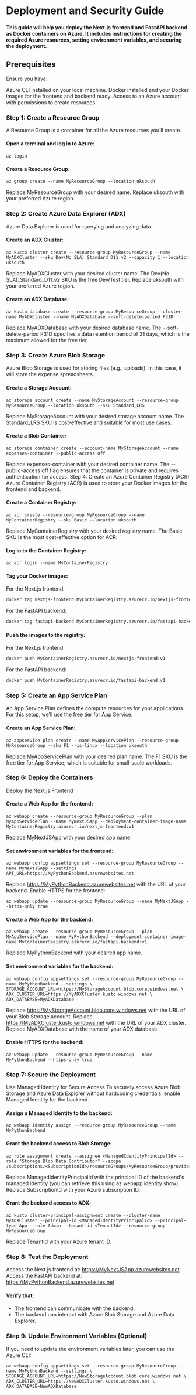
# Deployment and Security Guide

#### This guide will help you deploy the Next.js frontend and FastAPI backend as Docker containers on Azure. It includes instructions for creating the required Azure resources, setting environment variables, and securing the deployment.

## Prerequisites
Ensure you have:

Azure CLI installed on your local machine.
Docker installed and your Docker images for the frontend and backend ready.
Access to an Azure account with permissions to create resources.

### Step 1: Create a Resource Group

A Resource Group is a container for all the Azure resources you’ll create.

#### Open a terminal and log in to Azure:

```azurecli
az login
```

#### Create a Resource Group:
```azurecli
az group create --name MyResourceGroup --location uksouth
```

Replace MyResourceGroup with your desired name.
Replace uksouth with your preferred Azure region.

### Step 2: Create Azure Data Explorer (ADX)
Azure Data Explorer is used for querying and analyzing data.

#### Create an ADX Cluster:

```azurecli
az kusto cluster create --resource-group MyResourceGroup --name MyADXCluster --sku Dev(No SLA)_Standard_D11_v2 --capacity 1 --location uksouth
```

Replace MyADXCluster with your desired cluster name.
The Dev(No SLA)_Standard_D11_v2 SKU is the free Dev/Test tier.
Replace uksouth with your preferred Azure region.

#### Create an ADX Database:

```azurecli
az kusto database create --resource-group MyResourceGroup --cluster-name MyADXCluster --name MyADXDatabase --soft-delete-period P31D
```

Replace MyADXDatabase with your desired database name.
The --soft-delete-period P31D specifies a data retention period of 31 days, which is the maximum allowed for the free tier.

### Step 3: Create Azure Blob Storage

Azure Blob Storage is used for storing files (e.g., uploads). In this case, it will store the expense spreadsheets.

#### Create a Storage Account:

```azurecli
az storage account create --name MyStorageAccount --resource-group MyResourceGroup --location uksouth --sku Standard_LRS
```

Replace MyStorageAccount with your desired storage account name.
The Standard_LRS SKU is cost-effective and suitable for most use cases.

#### Create a Blob Container:

```azurecli
az storage container create --account-name MyStorageAccount --name expenses-container --public-access off
```

Replace expenses-container with your desired container name.
The --public-access off flag ensures that the container is private and requires authentication for access.
Step 4: Create an Azure Container Registry (ACR)
Azure Container Registry (ACR) is used to store your Docker images for the frontend and backend.

#### Create a Container Registry:

```azurecli
az acr create --resource-group MyResourceGroup --name MyContainerRegistry --sku Basic --location uksouth
```

Replace MyContainerRegistry with your desired registry name.
The Basic SKU is the most cost-effective option for ACR.

#### Log in to the Container Registry:

```azurecli
az acr login --name MyContainerRegistry
```

#### Tag your Docker images:

For the Next.js frontend:

```bash
docker tag nextjs-frontend MyContainerRegistry.azurecr.io/nextjs-frontend:v1
```

For the FastAPI backend:

```bash
docker tag fastapi-backend MyContainerRegistry.azurecr.io/fastapi-backend:v1
```

#### Push the images to the registry:

For the Next.js frontend:
```bash
docker push MyContainerRegistry.azurecr.io/nextjs-frontend:v1
```

For the FastAPI backend:

```bash
docker push MyContainerRegistry.azurecr.io/fastapi-backend:v1
```

### Step 5: Create an App Service Plan
An App Service Plan defines the compute resources for your applications. For this setup, we’ll use the free tier for App Service.

#### Create an App Service Plan:

```azurecli
az appservice plan create --name MyAppServicePlan --resource-group MyResourceGroup --sku F1 --is-linux --location uksouth
```

Replace MyAppServicePlan with your desired plan name.
The F1 SKU is the free tier for App Service, which is suitable for small-scale workloads.

### Step 6: Deploy the Containers
Deploy the Next.js Frontend
#### Create a Web App for the frontend:

```azurecli
az webapp create --resource-group MyResourceGroup --plan MyAppServicePlan --name MyNextJSApp --deployment-container-image-name MyContainerRegistry.azurecr.io/nextjs-frontend:v1
```
Replace MyNextJSApp with your desired app name.

#### Set environment variables for the frontend:

```azurecli
az webapp config appsettings set --resource-group MyResourceGroup --name MyNextJSApp --settings API_URL=https://MyPythonBackend.azurewebsites.net
```

Replace https://MyPythonBackend.azurewebsites.net with the URL of your backend.
Enable HTTPS for the frontend:

```azurecli
az webapp update --resource-group MyResourceGroup --name MyNextJSApp --https-only true
```

#### Create a Web App for the backend:

```azurecli
az webapp create --resource-group MyResourceGroup --plan MyAppServicePlan --name MyPythonBackend --deployment-container-image-name MyContainerRegistry.azurecr.io/fastapi-backend:v1
```

Replace MyPythonBackend with your desired app name.
#### Set environment variables for the backend:

```azurecli
az webapp config appsettings set --resource-group MyResourceGroup --name MyPythonBackend --settings \
STORAGE_ACCOUNT_URL=https://MyStorageAccount.blob.core.windows.net \
ADX_CLUSTER_URL=https://MyADXCluster.kusto.windows.net \
ADX_DATABASE=MyADXDatabase
```

Replace https://MyStorageAccount.blob.core.windows.net with the URL of your Blob Storage account.
Replace https://MyADXCluster.kusto.windows.net with the URL of your ADX cluster.
Replace MyADXDatabase with the name of your ADX database.

#### Enable HTTPS for the backend:
```azurecli
az webapp update --resource-group MyResourceGroup --name MyPythonBackend --https-only true
```

### Step 7: Secure the Deployment
Use Managed Identity for Secure Access
To securely access Azure Blob Storage and Azure Data Explorer without hardcoding credentials, enable Managed Identity for the backend.

#### Assign a Managed Identity to the backend:

```azurecli
az webapp identity assign --resource-group MyResourceGroup --name MyPythonBackend
```

#### Grant the backend access to Blob Storage:

```azurecli
az role assignment create --assignee <ManagedIdentityPrincipalId> --role "Storage Blob Data Contributor" --scope /subscriptions/<SubscriptionId>/resourceGroups/MyResourceGroup/providers/Microsoft.Storage/storageAccounts/MyStorageAccount
```

Replace ManagedIdentityPrincipalId with the principal ID of the backend's managed identity (you can retrieve this using az webapp identity show).
Replace SubscriptionId with your Azure subscription ID.

#### Grant the backend access to ADX:
```azurecli
az kusto cluster-principal-assignment create --cluster-name MyADXCluster --principal-id <ManagedIdentityPrincipalId> --principal-type App --role Admin --tenant-id <TenantId> --resource-group MyResourceGroup
```

Replace TenantId with your Azure tenant ID.

### Step 8: Test the Deployment

Access the Next.js frontend at: https://MyNextJSApp.azurewebsites.net
Access the FastAPI backend at: https://MyPythonBackend.azurewebsites.net

#### Verify that:
- The frontend can communicate with the backend.
- The backend can interact with Azure Blob Storage and Azure Data Explorer.

### Step 9: Update Environment Variables (Optional)
If you need to update the environment variables later, you can use the Azure CLI:

```azurecli
az webapp config appsettings set --resource-group MyResourceGroup --name MyPythonBackend --settings \
STORAGE_ACCOUNT_URL=https://NewStorageAccount.blob.core.windows.net \
ADX_CLUSTER_URL=https://NewADXCluster.kusto.windows.net \
ADX_DATABASE=NewADXDatabase
```